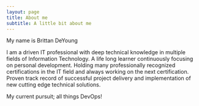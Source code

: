 ```yaml
---
layout: page
title: About me
subtitle: A little bit about me
---
```


My name is Brittan DeYoung

I am a driven IT professional with deep technical knowledge in multiple fields of Information Technology. A life long learner continuously focusing on personal development. Holding many professionally recognized certifications in the IT field and always working on the next certification. Proven track record of successful project delivery and implementation of new cutting edge technical solutions.

My current pursuit; all things DevOps! 

<div data-iframe-width="150" data-iframe-height="270" data-share-badge-id="dc0e2e54-ca87-431e-8ae8-08eb4c5d6df7" data-share-badge-host="https://www.youracclaim.com"></div><script type="text/javascript" async src="//cdn.youracclaim.com/assets/utilities/embed.js"></script>
<div data-iframe-width="150" data-iframe-height="270" data-share-badge-id="3d7e5678-3398-4c66-aa18-3e96252a5c72" data-share-badge-host="https://www.youracclaim.com"></div><script type="text/javascript" async src="//cdn.youracclaim.com/assets/utilities/embed.js"></script>
<div data-iframe-width="150" data-iframe-height="270" data-share-badge-id="ec26eaf9-b73d-48ce-aab3-fa5431a69594" data-share-badge-host="https://www.youracclaim.com"></div><script type="text/javascript" async src="//cdn.youracclaim.com/assets/utilities/embed.js"></script>
